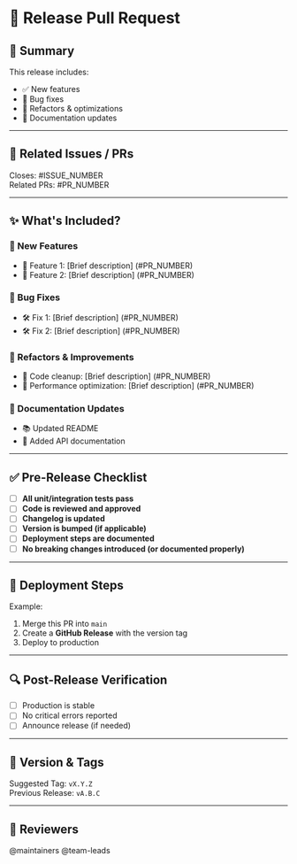# 🚀 Release Pull Request

## 📝 Summary
<!-- Provide an overview of this release. -->
This release includes:
- ✅ New features
- 🐛 Bug fixes
- 🔄 Refactors & optimizations
- 📖 Documentation updates

---

## 🔗 Related Issues / PRs
<!-- Link issues or previous PRs related to this release. -->
Closes: #ISSUE_NUMBER  
Related PRs: #PR_NUMBER  

---

## ✨ What's Included?
### 🎉 New Features
- 🚀 Feature 1: [Brief description] (#PR_NUMBER)
- 🚀 Feature 2: [Brief description] (#PR_NUMBER)

### 🐛 Bug Fixes
- 🛠 Fix 1: [Brief description] (#PR_NUMBER)
- 🛠 Fix 2: [Brief description] (#PR_NUMBER)

### 🔄 Refactors & Improvements
- 🧹 Code cleanup: [Brief description] (#PR_NUMBER)
- 🔧 Performance optimization: [Brief description] (#PR_NUMBER)

### 📖 Documentation Updates
- 📚 Updated README
- 📝 Added API documentation

---

## ✅ Pre-Release Checklist
- [ ] **All unit/integration tests pass**  
- [ ] **Code is reviewed and approved**  
- [ ] **Changelog is updated**  
- [ ] **Version is bumped (if applicable)**  
- [ ] **Deployment steps are documented**  
- [ ] **No breaking changes introduced (or documented properly)**  

---

## 🏁 Deployment Steps
<!-- Add steps to deploy this release (if applicable). -->
Example:
1. Merge this PR into `main`
2. Create a **GitHub Release** with the version tag
3. Deploy to production

---

## 🔍 Post-Release Verification
- [ ] Production is stable  
- [ ] No critical errors reported  
- [ ] Announce release (if needed)  

---

## 🔖 Version & Tags
<!-- Specify the versioning format used (e.g., Semantic Versioning) -->
Suggested Tag: `vX.Y.Z`  
Previous Release: `vA.B.C`  

---

## 👀 Reviewers  
@maintainers @team-leads  
